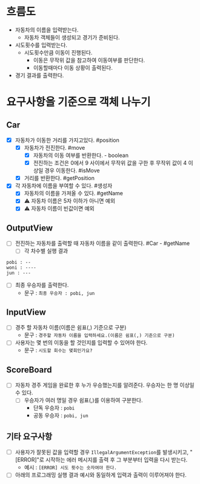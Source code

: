 # 흐름도

- 자동차의 이름을 입력받는다.
    - 자동차 객체들이 생성되고 경기가 준비된다.
- 시도횟수를 입력받는다.
    - 시도횟수만큼 이동이 진행된다.
        - 이동은 무작위 값을 참고하여 이동여부를 판단한다.
        - 이동할때마다 이동 상황이 출력된다.
- 경기 결과를 출력한다.

# 요구사항을 기준으로 객체 나누기

## Car

- [x] 자동차가 이동한 거리를 가지고있다. #position
    - [x] 자동차가 전진한다. #move
        - [x] 자동차의 이동 여부를 반환한다. - boolean
        - [x] 전진하는 조건은 0에서 9 사이에서 무작위 값을 구한 후 무작위 값이 4 이상일 경우 이동한다. #isMove
    - [x] 거리를 반환한다. #getPosition
- [x] 각 자동차에 이름을 부여할 수 있다. #생성자
    - [x] 자동차의 이름을 가져올 수 있다. #getName
    - [x] ⚠️ 자동차 이름은 5자 이하가 아니면 예외
    - [x] ⚠️ 자동차 이름이 빈값이면 예외

## OutputView

- [ ] 전진하는 자동차를 출력할 때 자동차 이름을 같이 출력한다. #Car - #getName
    - [ ] 각 차수별 실행 결과

```
pobi : --
woni : ----
jun : ---
```

- [ ] 최종 우승자를 출력한다.
    - 문구 : `최종 우승자 : pobi, jun`

## InputView

- [ ] 경주 할 자동차 이름(이름은 쉼표(,) 기준으로 구분)
    - 문구 : `경주할 자동차 이름을 입력하세요.(이름은 쉼표(,) 기준으로 구분)`
- [ ] 사용자는 몇 번의 이동을 할 것인지를 입력할 수 있어야 한다.
    - 문구 : `시도할 회수는 몇회인가요?`

## ScoreBoard

- [ ] 자동차 경주 게임을 완료한 후 누가 우승했는지를 알려준다. 우승자는 한 명 이상일 수 있다.
    - [ ] 우승자가 여러 명일 경우 쉼표(,)를 이용하여 구분한다.
        - 단독 우승자 : `pobi`
        - 공동 우승자 : `pobi, jun`

## 기타 요구사항

- [ ] 사용자가 잘못된 값을 입력할 경우 `IllegalArgumentException`를 발생시키고, "[ERROR]"로 시작하는 에러 메시지를 출력 후 그 부분부터 입력을 다시 받는다.
    - 예시 : `[ERROR] 시도 횟수는 숫자여야 한다.`
- [ ] 아래의 프로그래밍 실행 결과 예시와 동일하게 입력과 출력이 이루어져야 한다.
